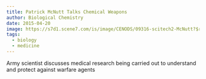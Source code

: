 ```yaml
---
title: Patrick McNutt Talks Chemical Weapons
author: Biological Chemistry
date: 2015-04-20
image: https://s7d1.scene7.com/is/image/CENODS/09316-scitech2-McNutt?$responsive$&wid=300&qlt=90,0&resMode=sharp2
tags:
  - biology
  - medicine
---
```


Army scientist discusses medical research being carried out to understand and protect against warfare agents
